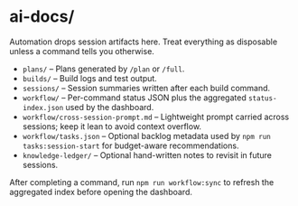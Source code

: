 # ai-docs/

Automation drops session artifacts here. Treat everything as disposable unless a command tells you otherwise.

- `plans/` – Plans generated by `/plan` or `/full`.
- `builds/` – Build logs and test output.
- `sessions/` – Session summaries written after each build command.
- `workflow/` – Per-command status JSON plus the aggregated `status-index.json` used by the dashboard.
- `workflow/cross-session-prompt.md` – Lightweight prompt carried across sessions; keep it lean to avoid context overflow.
- `workflow/tasks.json` – Optional backlog metadata used by `npm run tasks:session-start` for budget-aware recommendations.
- `knowledge-ledger/` – Optional hand-written notes to revisit in future sessions.

After completing a command, run `npm run workflow:sync` to refresh the aggregated index before opening the dashboard.
